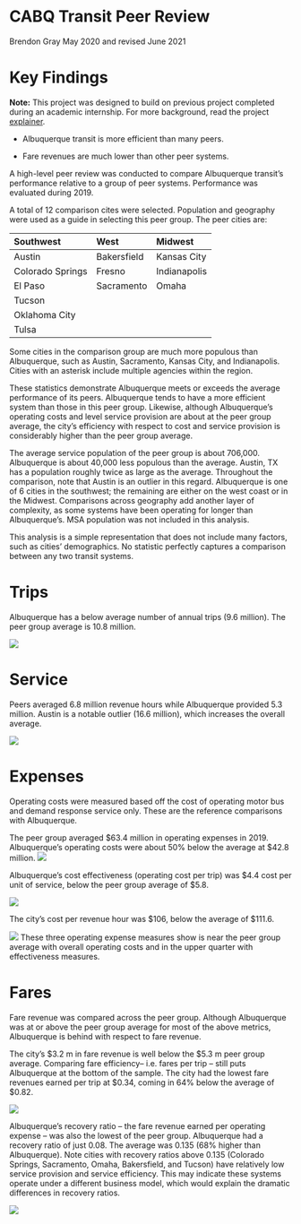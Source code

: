 CABQ Transit Peer Review
================
Brendon Gray
May 2020 and revised June 2021

# Key Findings

**Note:** This project was designed to build on previous project
completed during an academic internship. For more background, read the
project
[explainer](https://github.com/brendongray/abqtransitdata/blob/main/README.md).

  - Albuquerque transit is more efficient than many peers.

  - Fare revenues are much lower than other peer systems.

A high-level peer review was conducted to compare Albuquerque transit’s
performance relative to a group of peer systems. Performance was
evaluated during 2019.

A total of 12 comparison cites were selected. Population and geography
were used as a guide in selecting this peer group. The peer cities are:

| Southwest        | West        | Midwest      |
| :--------------- | :---------- | :----------- |
| Austin           | Bakersfield | Kansas City  |
| Colorado Springs | Fresno      | Indianapolis |
| El Paso          | Sacramento  | Omaha        |
| Tucson           |             |              |
| Oklahoma City    |             |              |
| Tulsa            |             |              |

Some cities in the comparison group are much more populous than
Albuquerque, such as Austin, Sacramento, Kansas City, and Indianapolis.
Cities with an asterisk include multiple agencies within the region.

These statistics demonstrate Albuquerque meets or exceeds the average
performance of its peers. Albuquerque tends to have a more efficient
system than those in this peer group. Likewise, although Albuquerque’s
operating costs and level service provision are about at the peer group
average, the city’s efficiency with respect to cost and service
provision is considerably higher than the peer group average.

The average service population of the peer group is about 706,000.
Albuquerque is about 40,000 less populous than the average. Austin, TX
has a population roughly twice as large as the average. Throughout the
comparison, note that Austin is an outlier in this regard. Albuquerque
is one of 6 cities in the southwest; the remaining are either on the
west coast or in the Midwest. Comparisons across geography add another
layer of complexity, as some systems have been operating for longer than
Albuquerque’s. MSA population was not included in this analysis.

This analysis is a simple representation that does not include many
factors, such as cities’ demographics. No statistic perfectly captures a
comparison between any two transit systems.

# Trips

Albuquerque has a below average number of annual trips (9.6 million).
The peer group average is 10.8 million.

![](RevisedTransitAnalysis2019_files/figure-gfm/unnamed-chunk-3-1.png)<!-- -->

# Service

Peers averaged 6.8 million revenue hours while Albuquerque provided 5.3
million. Austin is a notable outlier (16.6 million), which increases the
overall average.

![](RevisedTransitAnalysis2019_files/figure-gfm/unnamed-chunk-4-1.png)<!-- -->

# Expenses

Operating costs were measured based off the cost of operating motor bus
and demand response service only. These are the reference comparisons
with Albuquerque.

The peer group averaged $63.4 million in operating expenses in 2019.
Albuquerque’s operating costs were about 50% below the average at $42.8
million.
![](RevisedTransitAnalysis2019_files/figure-gfm/unnamed-chunk-6-1.png)<!-- -->

Albuquerque’s cost effectiveness (operating cost per trip) was $4.4 cost
per unit of service, below the peer group average of $5.8.

![](RevisedTransitAnalysis2019_files/figure-gfm/unnamed-chunk-7-1.png)<!-- -->

The city’s cost per revenue hour was $106, below the average of $111.6.

![](RevisedTransitAnalysis2019_files/figure-gfm/unnamed-chunk-8-1.png)<!-- -->
These three operating expense measures show is near the peer group
average with overall operating costs and in the upper quarter with
effectiveness measures.

# Fares

Fare revenue was compared across the peer group. Although Albuquerque
was at or above the peer group average for most of the above metrics,
Albuquerque is behind with respect to fare revenue.

The city’s $3.2 m in fare revenue is well below the $5.3 m peer group
average. Comparing fare efficiency– i.e. fares per trip – still puts
Albuquerque at the bottom of the sample. The city had the lowest fare
revenues earned per trip at $0.34, coming in 64% below the average of
$0.82.

![](RevisedTransitAnalysis2019_files/figure-gfm/unnamed-chunk-10-1.png)<!-- -->

Albuquerque’s recovery ratio – the fare revenue earned per operating
expense – was also the lowest of the peer group. Albuquerque had a
recovery ratio of just 0.08. The average was 0.135 (68% higher than
Albuquerque). Note cities with recovery ratios above 0.135 (Colorado
Springs, Sacramento, Omaha, Bakersfield, and Tucson) have relatively low
service provision and service efficiency. This may indicate these
systems operate under a different business model, which would explain
the dramatic differences in recovery ratios.

![](RevisedTransitAnalysis2019_files/figure-gfm/unnamed-chunk-11-1.png)<!-- -->
